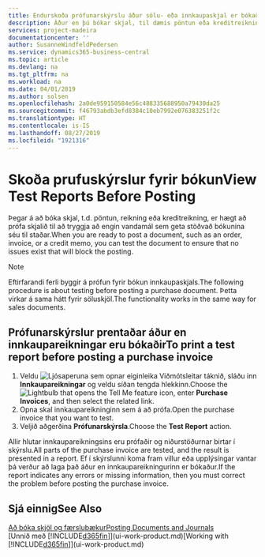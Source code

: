 ```yaml
---
title: Endurskoða prófunarskýrslu áður sölu- eða innkaupaskjal er bókað | Microsoft Docs
description: Áður en þú bókar skjal, til dæmis pöntun eða kreditreikning, geturðu prófað og endurskoðað það til að leita að villum sem gætu hindrað bókun.
services: project-madeira
documentationcenter: ''
author: SusanneWindfeldPedersen
ms.service: dynamics365-business-central
ms.topic: article
ms.devlang: na
ms.tgt_pltfrm: na
ms.workload: na
ms.date: 04/01/2019
ms.author: solsen
ms.openlocfilehash: 2a0de959150584e56c488335688950a79430da25
ms.sourcegitcommit: f46793abdb3efd8384c10eb7992e076383251f2c
ms.translationtype: HT
ms.contentlocale: is-IS
ms.lasthandoff: 08/27/2019
ms.locfileid: "1921316"
---
```

# <a name="view-test-reports-before-posting"></a><span data-ttu-id="65c26-103">Skoða prufuskýrslur fyrir bókun</span><span class="sxs-lookup"><span data-stu-id="65c26-103">View Test Reports Before Posting</span></span>
<span data-ttu-id="65c26-104">Þegar á að bóka skjal, t.d. pöntun, reikning eða kreditreikning, er hægt að prófa skjalið til að tryggja að engin vandamál sem geta stöðvað bókunina séu til staðar.</span><span class="sxs-lookup"><span data-stu-id="65c26-104">When you are ready to post a document, such as an order, invoice, or a credit memo, you can test the document to ensure that no issues exist that will block the posting.</span></span>

> [!NOTE]  
>   <span data-ttu-id="65c26-105">Eftirfarandi ferli byggir á prófun fyrir bókun innkaupaskjals.</span><span class="sxs-lookup"><span data-stu-id="65c26-105">The following procedure is about testing before posting a purchase document.</span></span> <span data-ttu-id="65c26-106">Þetta virkar á sama hátt fyrir söluskjöl.</span><span class="sxs-lookup"><span data-stu-id="65c26-106">The functionality works in the same way for sales documents.</span></span>

## <a name="to-print-a-test-report-before-posting-a-purchase-invoice"></a><span data-ttu-id="65c26-107">Prófunarskýrslur prentaðar áður en innkaupareikningar eru bókaðir</span><span class="sxs-lookup"><span data-stu-id="65c26-107">To print a test report before posting a purchase invoice</span></span>
1. <span data-ttu-id="65c26-108">Veldu ![Ljósaperuna sem opnar eiginleika Viðmótsleitar](media/ui-search/search_small.png "Segðu mér hvað þú vilt gera") táknið, sláðu inn **Innkaupareikningar** og veldu síðan tengda hlekkinn.</span><span class="sxs-lookup"><span data-stu-id="65c26-108">Choose the ![Lightbulb that opens the Tell Me feature](media/ui-search/search_small.png "Tell me what you want to do") icon, enter **Purchase Invoices**, and then select the related link.</span></span>
2. <span data-ttu-id="65c26-109">Opna skal innkaupareikninginn sem á að prófa.</span><span class="sxs-lookup"><span data-stu-id="65c26-109">Open the purchase invoice that you want to test.</span></span>
3. <span data-ttu-id="65c26-110">Veljið aðgerðina **Prófunarskýrsla**.</span><span class="sxs-lookup"><span data-stu-id="65c26-110">Choose the **Test Report** action.</span></span>  

<span data-ttu-id="65c26-111">Allir hlutar innkaupareikningsins eru prófaðir og niðurstöðurnar birtar í skýrslu.</span><span class="sxs-lookup"><span data-stu-id="65c26-111">All parts of the purchase invoice are tested, and the result is presented in a report.</span></span> <span data-ttu-id="65c26-112">Ef í skýrslunni koma fram villur eða upplýsingar vantar þá verður að laga það áður en innkaupareikningurinn er bókaður.</span><span class="sxs-lookup"><span data-stu-id="65c26-112">If the report indicates any errors or missing information, then you must correct the problem before posting the purchase invoice.</span></span>

## <a name="see-also"></a><span data-ttu-id="65c26-113">Sjá einnig</span><span class="sxs-lookup"><span data-stu-id="65c26-113">See Also</span></span>
[<span data-ttu-id="65c26-114">Að bóka skjöl og færslubækur</span><span class="sxs-lookup"><span data-stu-id="65c26-114">Posting Documents and Journals</span></span>](ui-post-documents-journals.md)  
<span data-ttu-id="65c26-115">[Unnið með [!INCLUDE[d365fin](includes/d365fin_md.md)]](ui-work-product.md)</span><span class="sxs-lookup"><span data-stu-id="65c26-115">[Working with [!INCLUDE[d365fin](includes/d365fin_md.md)]](ui-work-product.md)</span></span>
